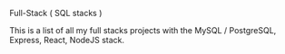 Full-Stack ( SQL stacks )


This is a list of all my full stacks projects with the MySQL / PostgreSQL, Express, React, NodeJS stack.
